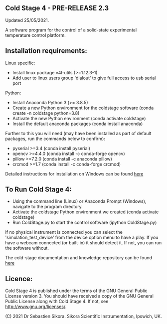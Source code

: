 Cold Stage 4 - PRE-RELEASE 2.3
----------------------------
Updated 25/05/2021.

A software program for the control of a solid-state experimental temperature control platform.


Installation requirements:
-------------------------

Linux specific:
* Install linux package v4l-utils (>=1.12.3-1)
* Add user to linux users group 'dialout' to give full access to usb serial port

Python:
* Install Anaconda Python 3 (>= 3.8.5)
* Create a new Python environment for the coldstage software (conda create -n coldstage python=3.8)
* Activate the new Python environment (conda activate coldstage)
* Install the default anaconda packages (conda install anaconda)

Further to this you will need (may have been installed as part of default packages, run the commands below to confirm):
* pyserial >=3.4 (conda install pyserial)
* opencv >=4.4.0   (conda install -c conda-forge opencv)
* pillow >=7.2.0  (conda install -c anaconda pillow)
* crcmod >=1.7  (conda install -c conda-forge crcmod)

Detailed instructions for installation on Windows can be found [here](documentation/getting_started/installation_on_windows.md)

To Run Cold Stage 4:
--------------------

* Using the command line (Linux) or Anaconda Prompt (Windows), navigate to the program directory.
* Activate the coldstage Python environment we created (conda activate coldstage)
* Run ColdStage.py to start the control software (ipython ColdStage.py)

If no physical instrument is connected you can select the 'simulation_test_device' from the device option menu to have a play. If you have a webcam connected (or built-in) it should detect it. If not, you can run the software without.

The cold-stage documentation and knowledge repository can be found [here](documentation/documentation.md)

Licence:
--------

Cold Stage 4 is published under the terms of the GNU General Public License version 3. You should have received a copy of the GNU General Public License
along with Cold Stage 4. If not, see <http://www.gnu.org/licenses/>.


(C) 2021 Dr Sebastien Sikora.
Sikora Scientific Instrumentation, Ipswich, UK.
